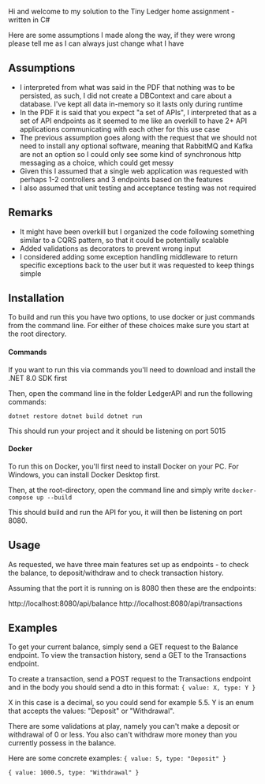 Hi and welcome to my solution to the Tiny Ledger home assignment - written in C#

Here are some assumptions I made along the way, if they were wrong please tell me as I can always just change what I have

## Assumptions

- I interpreted from what was said in the PDF that nothing was to be persisted, as such, I did not create a DBContext and care about a database. I've kept all data in-memory so it lasts only during runtime
- In the PDF it is said that you expect "a set of APIs", I interpreted that as a set of API endpoints as it seemed to me like an overkill to have 2+ API applications communicating with each other for this use case
- The previous assumption goes along with the request that we should not need to install any optional software, meaning that RabbitMQ and Kafka are not an option so I could only see some kind of synchronous http messaging as a choice, which could get messy
- Given this I assumed that a single web application was requested with perhaps 1-2 controllers and 3 endpoints based on the features
- I also assumed that unit testing and acceptance testing was not required

## Remarks

- It might have been overkill but I organized the code following something similar to a CQRS pattern, so that it could be potentially scalable
- Added validations as decorators to prevent wrong input
- I considered adding some exception handling middleware to return specific exceptions back to the user but it was requested to keep things simple

## Installation

To build and run this you have two options, to use docker or just commands from the command line. For either of these choices make sure you start at the root directory.

#### Commands

If you want to run this via commands you'll need to download and install the .NET 8.0 SDK first

Then, open the command line in the folder LedgerAPI and run the following commands:

`dotnet restore
dotnet build
dotnet run`

This should run your project and it should be listening on port 5015

#### Docker

To run this on Docker, you'll first need to install Docker on your PC. For Windows, you can install Docker Desktop first.

Then, at the root-directory, open the command line and simply write `docker-compose up --build`

This should build and run the API for you, it will then be listening on port 8080.

## Usage

As requested, we have three main features set up as endpoints - to check the balance, to deposit/withdraw and to check transaction history.

Assuming that the port it is running on is 8080 then these are the endpoints:

http://localhost:8080/api/balance
http://localhost:8080/api/transactions

## Examples

To get your current balance, simply send a GET request to the Balance endpoint.
To view the transaction history, send a GET to the Transactions endpoint.

To create a transaction, send a POST request to the Transactions endpoint and in the body you should send a dto in this format:
`{
	value: X,
	type: Y
}`

X in this case is a decimal, so you could send for example 5.5. Y is an enum that accepts the values: "Deposit" or "Withdrawal".

There are some validations at play, namely you can't make a deposit or withdrawal of 0 or less. You also can't withdraw more money than you currently possess in the balance.

Here are some concrete examples:
`{
	value: 5,
	type: "Deposit"
}`

`{
	value: 1000.5,
	type: "Withdrawal"
}`
